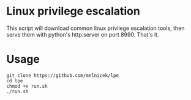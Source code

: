 # Linux privilege escalation

This script will download common linux privilege escalation tools, then serve them with python's http.server on port 8990. That's it.

# Usage

```
git clone https://github.com/melnicek/lpe
cd lpe
chmod +x run.sh
./run.sh
```
